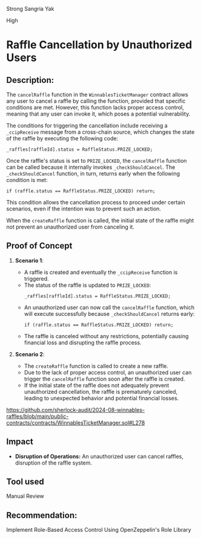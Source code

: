 Strong Sangria Yak

High

# Raffle Cancellation by Unauthorized Users

## **Description:**
The `cancelRaffle` function in the `WinnablesTicketManager` contract allows any user to cancel a raffle by calling the function, provided that specific conditions are met. However, this function lacks proper access control, meaning that any user can invoke it, which poses a potential vulnerability.

The conditions for triggering the cancellation include receiving a `_ccipReceive` message from a cross-chain source, which changes the state of the raffle by executing the following code:

```solidity
_raffles[raffleId].status = RaffleStatus.PRIZE_LOCKED;
```

Once the raffle's status is set to `PRIZE_LOCKED`, the `cancelRaffle` function can be called because it internally invokes `_checkShouldCancel`. The `_checkShouldCancel` function, in turn, returns early when the following condition is met:

```solidity
if (raffle.status == RaffleStatus.PRIZE_LOCKED) return;
```

This condition allows the cancellation process to proceed under certain scenarios, even if the intention was to prevent such an action.

When the `createRaffle` function is called, the initial state of the raffle might not prevent an unauthorized user from canceling it.

## Proof of Concept
1. **Scenario 1**:
   - A raffle is created and eventually the `_ccipReceive` function is triggered.
   - The status of the raffle is updated to `PRIZE_LOCKED`:
     ```solidity
     _raffles[raffleId].status = RaffleStatus.PRIZE_LOCKED;
     ```
   - An unauthorized user can now call the `cancelRaffle` function, which will execute successfully because `_checkShouldCancel` returns early:
     ```solidity
     if (raffle.status == RaffleStatus.PRIZE_LOCKED) return;
     ```
   - The raffle is canceled without any restrictions, potentially causing financial loss and disrupting the raffle process.

2. **Scenario 2**:
   - The `createRaffle` function is called to create a new raffle.
   - Due to the lack of proper access control, an unauthorized user can trigger the `cancelRaffle` function soon after the raffle is created.
   - If the initial state of the raffle does not adequately prevent unauthorized cancellation, the raffle is prematurely canceled, leading to unexpected behavior and potential financial losses.

https://github.com/sherlock-audit/2024-08-winnables-raffles/blob/main/public-contracts/contracts/WinnablesTicketManager.sol#L278


## Impact
- **Disruption of Operations:** An unauthorized user can cancel raffles, disruption of the raffle system.


## Tool used

Manual Review
## Recommendation: 
Implement Role-Based Access Control Using OpenZeppelin's Role Library